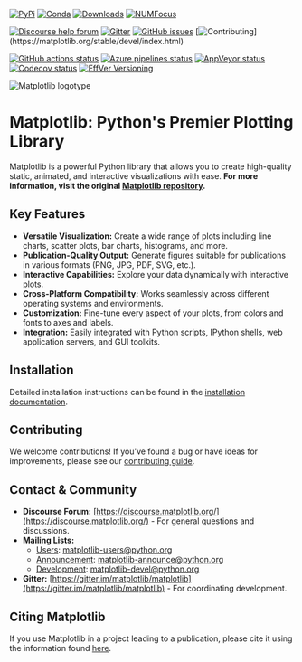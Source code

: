 [![PyPi](https://img.shields.io/pypi/v/matplotlib)](https://pypi.org/project/matplotlib/)
[![Conda](https://img.shields.io/conda/vn/conda-forge/matplotlib)](https://anaconda.org/conda-forge/matplotlib)
[![Downloads](https://img.shields.io/pypi/dm/matplotlib)](https://pypi.org/project/matplotlib)
[![NUMFocus](https://img.shields.io/badge/powered%20by-NumFOCUS-orange.svg?style=flat&colorA=E1523D&colorB=007D8A)](https://numfocus.org)

[![Discourse help forum](https://img.shields.io/badge/help_forum-discourse-blue.svg)](https://discourse.matplotlib.org)
[![Gitter](https://badges.gitter.im/matplotlib/matplotlib.svg)](https://gitter.im/matplotlib/matplotlib)
[![GitHub issues](https://img.shields.io/badge/issue_tracking-github-blue.svg)](https://github.com/matplotlib/matplotlib/issues)
[![Contributing](https://img.shields.io/badge/PR-Welcome-%23FF8300.svg?)](https://matplotlib.org/stable/devel/index.html)

[![GitHub actions status](https://github.com/matplotlib/matplotlib/workflows/Tests/badge.svg)](https://github.com/matplotlib/matplotlib/actions?query=workflow%3ATests)
[![Azure pipelines status](https://dev.azure.com/matplotlib/matplotlib/_apis/build/status/matplotlib.matplotlib?branchName=main)](https://dev.azure.com/matplotlib/matplotlib/_build/latest?definitionId=1&branchName=main)
[![AppVeyor status](https://ci.appveyor.com/api/projects/status/github/matplotlib/matplotlib?branch=main&svg=true)](https://ci.appveyor.com/project/matplotlib/matplotlib)
[![Codecov status](https://codecov.io/github/matplotlib/matplotlib/badge.svg?branch=main&service=github)](https://app.codecov.io/gh/matplotlib/matplotlib)
[![EffVer Versioning](https://img.shields.io/badge/version_scheme-EffVer-0097a7)](https://jacobtomlinson.dev/effver)

![Matplotlib logotype](https://matplotlib.org/_static/logo2.svg)

# Matplotlib: Python's Premier Plotting Library

Matplotlib is a powerful Python library that allows you to create high-quality static, animated, and interactive visualizations with ease.  **For more information, visit the original [Matplotlib repository](https://github.com/matplotlib/matplotlib).**

## Key Features

*   **Versatile Visualization:** Create a wide range of plots including line charts, scatter plots, bar charts, histograms, and more.
*   **Publication-Quality Output:** Generate figures suitable for publications in various formats (PNG, JPG, PDF, SVG, etc.).
*   **Interactive Capabilities:** Explore your data dynamically with interactive plots.
*   **Cross-Platform Compatibility:** Works seamlessly across different operating systems and environments.
*   **Customization:** Fine-tune every aspect of your plots, from colors and fonts to axes and labels.
*   **Integration:** Easily integrated with Python scripts, IPython shells, web application servers, and GUI toolkits.

## Installation

Detailed installation instructions can be found in the [installation documentation](https://matplotlib.org/stable/users/installing/index.html).

## Contributing

We welcome contributions!  If you've found a bug or have ideas for improvements, please see our [contributing guide](https://matplotlib.org/devdocs/devel/contribute.html).

## Contact & Community

*   **Discourse Forum:** [https://discourse.matplotlib.org/](https://discourse.matplotlib.org/) - For general questions and discussions.
*   **Mailing Lists:**
    *   [Users](https://mail.python.org/mailman/listinfo/matplotlib-users): <matplotlib-users@python.org>
    *   [Announcement](https://mail.python.org/mailman/listinfo/matplotlib-announce): <matplotlib-announce@python.org>
    *   [Development](https://mail.python.org/mailman/listinfo/matplotlib-devel): <matplotlib-devel@python.org>
*   **Gitter:** [https://gitter.im/matplotlib/matplotlib](https://gitter.im/matplotlib/matplotlib) - For coordinating development.

## Citing Matplotlib

If you use Matplotlib in a project leading to a publication, please cite it using the information found [here](https://matplotlib.org/stable/users/project/citing.html).